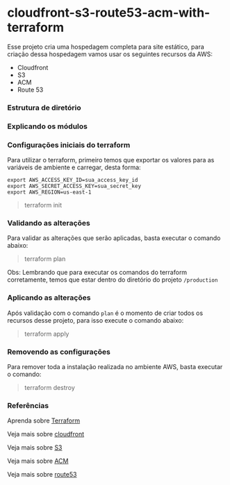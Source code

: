 # cloudfront-s3-route53-acm-with-terraform

Esse projeto cria uma hospedagem completa para site estático, para criação dessa hospedagem vamos usar os seguintes recursos da AWS:

- Cloudfront
- S3
- ACM
- Route 53

### Estrutura de diretório

### Explicando os módulos

### Configurações iniciais do terraform

Para utilizar o terraform, primeiro temos que exportar os valores para as variáveis de ambiente e carregar, desta forma:

```
export AWS_ACCESS_KEY_ID=sua_access_key_id
export AWS_SECRET_ACCESS_KEY=sua_secret_key
export AWS_REGION=us-east-1
```

> terraform init

### Validando as alterações

Para validar as alterações que serão aplicadas, basta executar o comando abaixo:

> terraform plan

Obs: Lembrando que para executar os comandos do terraform corretamente, temos que estar dentro do diretório do projeto `/production`

### Aplicando as alterações

Após validação com o comando `plan` é o momento de criar todos os recursos desse projeto, para isso execute o comando abaixo:

> terraform apply

### Removendo as configurações

Para remover toda a instalação realizada no ambiente AWS, basta executar o comando:

> terraform destroy

### Referências

Aprenda sobre [Terraform](https://learn.hashicorp.com/terraform)

Veja mais sobre [cloudfront](https://aws.amazon.com/pt/cloudfront/)

Veja mais sobre [S3](https://aws.amazon.com/pt/s3/)

Veja mais sobre [ACM](https://aws.amazon.com/certificate-manager/)

Veja mais sobre [route53](https://aws.amazon.com/route53/)